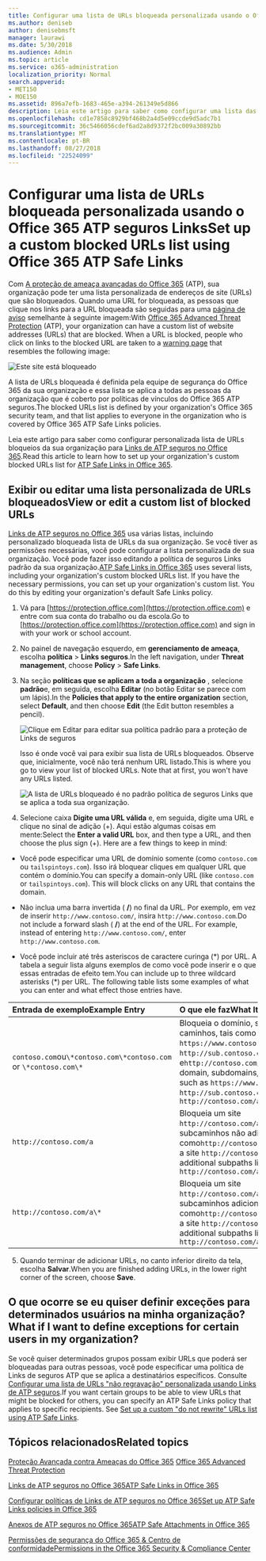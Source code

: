 ```yaml
---
title: Configurar uma lista de URLs bloqueada personalizada usando o Office 365 ATP seguros Links
ms.author: deniseb
author: denisebmsft
manager: laurawi
ms.date: 5/30/2018
ms.audience: Admin
ms.topic: article
ms.service: o365-administration
localization_priority: Normal
search.appverid:
- MET150
- MOE150
ms.assetid: 896a7efb-1683-465e-a394-261349e5d866
description: Leia este artigo para saber como configurar uma lista das URLs bloqueados para sua organização usando a proteção de ameaça avançadas do Office 365. As URLs bloqueadas serão aplicados a mensagens de email e documentos do Office de acordo com suas políticas de links seguros ATP.
ms.openlocfilehash: cd1e7858c8929bf468b2a4d5e09ccde9d5adc7b1
ms.sourcegitcommit: 36c5466056cdef6ad2a8d9372f2bc009a30892bb
ms.translationtype: MT
ms.contentlocale: pt-BR
ms.lasthandoff: 08/27/2018
ms.locfileid: "22524099"
---
```

# <a name="set-up-a-custom-blocked-urls-list-using-office-365-atp-safe-links"></a><span data-ttu-id="6e31e-104">Configurar uma lista de URLs bloqueada personalizada usando o Office 365 ATP seguros Links</span><span class="sxs-lookup"><span data-stu-id="6e31e-104">Set up a custom blocked URLs list using Office 365 ATP Safe Links</span></span>

<span data-ttu-id="6e31e-p102">Com [A proteção de ameaça avançadas do Office 365](office-365-atp.md) (ATP), sua organização pode ter uma lista personalizada de endereços de site (URLs) que são bloqueados. Quando uma URL for bloqueada, as pessoas que clique nos links para a URL bloqueada são seguidas para uma [página de aviso](atp-safe-links-warning-pages.md) semelhante à seguinte imagem:</span><span class="sxs-lookup"><span data-stu-id="6e31e-p102">With [Office 365 Advanced Threat Protection](office-365-atp.md) (ATP), your organization can have a custom list of website addresses (URLs) that are blocked. When a URL is blocked, people who click on links to the blocked URL are taken to a [warning page](atp-safe-links-warning-pages.md) that resembles the following image:</span></span> 
  
![Este site está bloqueado](media/6b4bda2d-a1e6-419e-8b10-588e83c3af3f.png)
  
<span data-ttu-id="6e31e-108">A lista de URLs bloqueada é definida pela equipe de segurança do Office 365 da sua organização e essa lista se aplica a todas as pessoas da organização que é coberto por políticas de vínculos do Office 365 ATP seguros.</span><span class="sxs-lookup"><span data-stu-id="6e31e-108">The blocked URLs list is defined by your organization's Office 365 security team, and that list applies to everyone in the organization who is covered by Office 365 ATP Safe Links policies.</span></span> 
  
<span data-ttu-id="6e31e-109">Leia este artigo para saber como configurar personalizada lista de URLs bloqueios da sua organização para [Links de ATP seguros no Office 365](atp-safe-links.md).</span><span class="sxs-lookup"><span data-stu-id="6e31e-109">Read this article to learn how to set up your organization's custom blocked URLs list for [ATP Safe Links in Office 365](atp-safe-links.md).</span></span>
  
## <a name="view-or-edit-a-custom-list-of-blocked-urls"></a><span data-ttu-id="6e31e-110">Exibir ou editar uma lista personalizada de URLs bloqueados</span><span class="sxs-lookup"><span data-stu-id="6e31e-110">View or edit a custom list of blocked URLs</span></span>

<span data-ttu-id="6e31e-p103">[Links de ATP seguros no Office 365](atp-safe-links.md) usa várias listas, incluindo personalizado bloqueada lista de URLs da sua organização. Se você tiver as permissões necessárias, você pode configurar a lista personalizada de sua organização. Você pode fazer isso editando a política de seguros Links padrão da sua organização.</span><span class="sxs-lookup"><span data-stu-id="6e31e-p103">[ATP Safe Links in Office 365](atp-safe-links.md) uses several lists, including your organization's custom blocked URLs list. If you have the necessary permissions, you can set up your organization's custom list. You do this by editing your organization's default Safe Links policy.</span></span>
  
1. <span data-ttu-id="6e31e-114">Vá para [https://protection.office.com](https://protection.office.com) e entre com sua conta do trabalho ou da escola.</span><span class="sxs-lookup"><span data-stu-id="6e31e-114">Go to [https://protection.office.com](https://protection.office.com) and sign in with your work or school account.</span></span> 
    
2. <span data-ttu-id="6e31e-115">No painel de navegação esquerdo, em **gerenciamento de ameaça**, escolha **política** \> **Links seguros**.</span><span class="sxs-lookup"><span data-stu-id="6e31e-115">In the left navigation, under **Threat management**, choose **Policy** \> **Safe Links**.</span></span>
    
3. <span data-ttu-id="6e31e-116">Na seção **políticas que se aplicam a toda a organização** , selecione **padrão**e, em seguida, escolha **Editar** (no botão Editar se parece com um lápis).</span><span class="sxs-lookup"><span data-stu-id="6e31e-116">In the **Policies that apply to the entire organization** section, select **Default**, and then choose **Edit** (the Edit button resembles a pencil).</span></span> 
    
    ![Clique em Editar para editar sua política padrão para a proteção de Links de seguros](media/d08f9615-d947-4033-813a-d310ec2c8cca.png)
  
    <span data-ttu-id="6e31e-p104">Isso é onde você vai para exibir sua lista de URLs bloqueados. Observe que, inicialmente, você não terá nenhum URL listado.</span><span class="sxs-lookup"><span data-stu-id="6e31e-p104">This is where you go to view your list of blocked URLs. Note that at first, you won't have any URLs listed.</span></span>
    
    ![A lista de URLs bloqueado é no padrão política de seguros Links que se aplica a toda sua organização.](media/575e1449-6191-40ac-b626-030a2fd3fb11.png)
  
4. <span data-ttu-id="6e31e-p105">Selecione caixa **Digite uma URL válida** e, em seguida, digite uma URL e clique no sinal de adição (+). Aqui estão algumas coisas em mente:</span><span class="sxs-lookup"><span data-stu-id="6e31e-p105">Select the **Enter a valid URL** box, and then type a URL, and then choose the plus sign (+). Here are a few things to keep in mind:</span></span> 
    
  - <span data-ttu-id="6e31e-p106">Você pode especificar uma URL de domínio somente (como `contoso.com` ou `tailspintoys.com`). Isso irá bloquear cliques em qualquer URL que contém o domínio.</span><span class="sxs-lookup"><span data-stu-id="6e31e-p106">You can specify a domain-only URL (like `contoso.com` or `tailspintoys.com`). This will block clicks on any URL that contains the domain.</span></span>
    
  - <span data-ttu-id="6e31e-p107">Não inclua uma barra invertida ( **/**) no final da URL. Por exemplo, em vez de inserir `http://www.contoso.com/`, insira `http://www.contoso.com`.</span><span class="sxs-lookup"><span data-stu-id="6e31e-p107">Do not include a forward slash ( **/**) at the end of the URL. For example, instead of entering `http://www.contoso.com/`, enter `http://www.contoso.com`.</span></span>
    
  - <span data-ttu-id="6e31e-p108">Você pode incluir até três asteriscos de caractere curinga (\*) por URL. A tabela a seguir lista alguns exemplos de como você pode inserir e o que essas entradas de efeito tem.</span><span class="sxs-lookup"><span data-stu-id="6e31e-p108">You can include up to three wildcard asterisks (\*) per URL. The following table lists some examples of what you can enter and what effect those entries have.</span></span>
    
|<span data-ttu-id="6e31e-129">**Entrada de exemplo**</span><span class="sxs-lookup"><span data-stu-id="6e31e-129">**Example Entry**</span></span>|<span data-ttu-id="6e31e-130">**O que ele faz**</span><span class="sxs-lookup"><span data-stu-id="6e31e-130">**What It Does**</span></span>|
|:-----|:-----|
|<span data-ttu-id="6e31e-131">`contoso.com`ou`\*contoso.com\*`</span><span class="sxs-lookup"><span data-stu-id="6e31e-131">`contoso.com` or `\*contoso.com\*`</span></span>  <br/> |<span data-ttu-id="6e31e-132">Bloqueia o domínio, subdomínios e caminhos, tais como `https://www.contoso.com`, `http://sub.contoso.com`, e`http://contoso.com/abc`</span><span class="sxs-lookup"><span data-stu-id="6e31e-132">Blocks the domain, subdomains, and paths, such as `https://www.contoso.com`, `http://sub.contoso.com`, and `http://contoso.com/abc`</span></span>  <br/> |
|`http://contoso.com/a`  <br/> |<span data-ttu-id="6e31e-133">Bloqueia um site `http://contoso.com/a` mas subcaminhos não adicionais, como`http://contoso.com/a/b`</span><span class="sxs-lookup"><span data-stu-id="6e31e-133">Blocks a site `http://contoso.com/a` but not additional subpaths like `http://contoso.com/a/b`</span></span>  <br/> |
|`http://contoso.com/a\*`  <br/> |<span data-ttu-id="6e31e-134">Bloqueia um site `http://contoso.com/a` e subcaminhos adicionais, como`http://contoso.com/a/b`</span><span class="sxs-lookup"><span data-stu-id="6e31e-134">Blocks a site `http://contoso.com/a` and additional subpaths like `http://contoso.com/a/b`</span></span>  <br/> |
   
5. <span data-ttu-id="6e31e-135">Quando terminar de adicionar URLs, no canto inferior direito da tela, escolha **Salvar**.</span><span class="sxs-lookup"><span data-stu-id="6e31e-135">When you are finished adding URLs, in the lower right corner of the screen, choose **Save**.</span></span>
    
## <a name="what-if-i-want-to-define-exceptions-for-certain-users-in-my-organization"></a><span data-ttu-id="6e31e-136">O que ocorre se eu quiser definir exceções para determinados usuários na minha organização?</span><span class="sxs-lookup"><span data-stu-id="6e31e-136">What if I want to define exceptions for certain users in my organization?</span></span>

<span data-ttu-id="6e31e-p109">Se você quiser determinados grupos possam exibir URLs que poderá ser bloqueadas para outras pessoas, você pode especificar uma política de Links de seguros ATP que se aplica a destinatários específicos. Consulte [Configurar uma lista de URLs "não regravação" personalizada usando Links de ATP seguros](set-up-a-custom-do-not-rewrite-urls-list-with-atp.md).</span><span class="sxs-lookup"><span data-stu-id="6e31e-p109">If you want certain groups to be able to view URLs that might be blocked for others, you can specify an ATP Safe Links policy that applies to specific recipients. See [Set up a custom "do not rewrite" URLs list using ATP Safe Links](set-up-a-custom-do-not-rewrite-urls-list-with-atp.md).</span></span>
  
## <a name="related-topics"></a><span data-ttu-id="6e31e-139">Tópicos relacionados</span><span class="sxs-lookup"><span data-stu-id="6e31e-139">Related topics</span></span>

<span data-ttu-id="6e31e-140">[Proteção Avançada contra Ameaças do Office 365](office-365-atp.md) </span><span class="sxs-lookup"><span data-stu-id="6e31e-140">[Office 365 Advanced Threat Protection](office-365-atp.md)</span></span>
  
[<span data-ttu-id="6e31e-141">Links de ATP seguros no Office 365</span><span class="sxs-lookup"><span data-stu-id="6e31e-141">ATP Safe Links in Office 365</span></span>](atp-safe-links.md)
  
[<span data-ttu-id="6e31e-142">Configurar políticas de Links de ATP seguros no Office 365</span><span class="sxs-lookup"><span data-stu-id="6e31e-142">Set up ATP Safe Links policies in Office 365</span></span>](set-up-atp-safe-links-policies.md)
  
[<span data-ttu-id="6e31e-143">Anexos de ATP seguros no Office 365</span><span class="sxs-lookup"><span data-stu-id="6e31e-143">ATP Safe Attachments in Office 365</span></span>](atp-safe-attachments.md)

[<span data-ttu-id="6e31e-144">Permissões de segurança do Office 365 &amp; Centro de conformidade</span><span class="sxs-lookup"><span data-stu-id="6e31e-144">Permissions in the Office 365 Security &amp; Compliance Center</span></span>](permissions-in-the-security-and-compliance-center.md)
  

